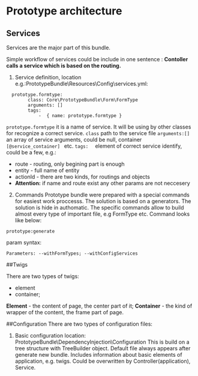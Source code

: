 # Prototype architecture

## Services

Services are the major part of this bundle. 

Simple workflow of services could be include in one sentence :
**Contoller calls a service which is based on the routing.**
  1.  Service definition, location e.g.:PrototypeBundle\Resources\Config\services.yml:
```
  prototype.formtype:
        class: Core\PrototypeBundle\Form\FormType
        arguments: []        
        tags:
            -  { name: prototype.formtype } 

```

``` prototype.formtype ``` it is a name of service. It will be using by other classes for recognize a correct service. 
```class``` path to the service file
```arguments:[]``` an array of service arguments, could be null, container ```[@service_container] ``` etc.
```tags:  ``` element of correct service identify, could be a few, e.g.:
*    route - routing, only begining part is enough 
*    entity - full name of entity
*    actionId - there are two kinds, for routings and objects
*   **Attention:** if name and route exist any other params are not neccesery
  2. Commands
Prototype bundle were prepared with a  special commands for easiest work proccesss. The solution is based on a generators. The solution is  hide in authomatic. The specific commands allow to build almost every type of important file, e.g FormType etc. 
Command looks like below:
```
prototype:generate 
```
param syntax:
```
Parameters: --withFormTypes; --withConfigServices
```



##Twigs

There are two types of twigs:
- element
- container;

**Element** - the content of page, the center part of it;
**Container** - the kind of wrapper of the content, the frame part of page.



##Configuration
There are two types of configuration files:
  1. Basic configuration location: PrototypeBundle\DependencyInjection\Configuration
This is build on a tree structure with TreeBuilder object. Default file always appears after generate new bundle.  Includes information about basic elements of application, e.g. twigs. Could be overwritten by Controller(application), Service.

